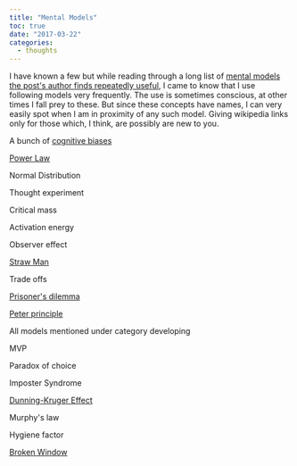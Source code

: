 ```yaml
---
title: "Mental Models"
toc: true
date: "2017-03-22"
categories: 
  - thoughts
---
```


I have known a few but while reading through a long list of [mental models the post's author finds repeatedly useful](https://medium.com/@yegg/mental-models-i-find-repeatedly-useful-936f1cc405d#.pzsodfnyw), I came to know that I use following models very frequently. The use is sometimes conscious, at other times I fall prey to these. But since these concepts have names, I can very easily spot when I am in proximity of any such model. Giving wikipedia links only for those which, I think, are possibly are new to you.

A bunch of [cognitive biases](https://en.wikipedia.org/wiki/List_of_cognitive_biases)

[Power Law](https://en.wikipedia.org/wiki/Power_law)

Normal Distribution

Thought experiment

Critical mass

Activation energy

Observer effect

[Straw Man](https://en.wikipedia.org/wiki/Straw_man)

Trade offs

[Prisoner's dilemma](https://en.wikipedia.org/wiki/Prisoner's_dilemma)

[Peter principle](https://en.wikipedia.org/wiki/Peter_principle)

All models mentioned under category developing

MVP

Paradox of choice

Imposter Syndrome

[Dunning-Kruger Effect](https://en.wikipedia.org/wiki/Dunning%E2%80%93Kruger_effect)

Murphy's law

Hygiene factor

[Broken Window](https://en.wikipedia.org/wiki/Broken_windows_theory)

